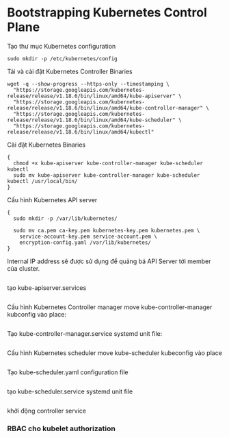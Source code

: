# Bootstrapping Kubernetes Control Plane
Tạo thư mục Kubernetes configuration
```
sudo mkdir -p /etc/kubernetes/config

```
Tải và cài đặt Kubernetes Controller Binaries
```
wget -q --show-progress --https-only --timestamping \
  "https://storage.googleapis.com/kubernetes-release/release/v1.18.6/bin/linux/amd64/kube-apiserver" \
  "https://storage.googleapis.com/kubernetes-release/release/v1.18.6/bin/linux/amd64/kube-controller-manager" \
  "https://storage.googleapis.com/kubernetes-release/release/v1.18.6/bin/linux/amd64/kube-scheduler" \
  "https://storage.googleapis.com/kubernetes-release/release/v1.18.6/bin/linux/amd64/kubectl"
```
Cài đặt Kubernetes Binaries
```
{
  chmod +x kube-apiserver kube-controller-manager kube-scheduler kubectl
  sudo mv kube-apiserver kube-controller-manager kube-scheduler kubectl /usr/local/bin/
}
```
Cấu hình Kubernetes API server
```
{
  sudo mkdir -p /var/lib/kubernetes/

  sudo mv ca.pem ca-key.pem kubernetes-key.pem kubernetes.pem \
    service-account-key.pem service-account.pem \
    encryption-config.yaml /var/lib/kubernetes/
}
```
Internal IP address sẽ được sử dụng để quảng bá API Server tới member của cluster.
```
```
tạo kube-apiserver.services
```

```
Cấu hình Kubernetes Controller manager
move kube-controller-manager kubconfig vào place:
```
```

Tạo kube-controller-manager.service systemd unit file:
```
```
Cấu hình Kubernetes scheduler
move kube-scheduler kubeconfig vào place
```
```
Tạo kube-scheduler.yaml configuration file
```
```

tạo kube-scheduler.service systemd unit file
```

```
khởi động controller service

### RBAC cho kubelet authorization
```
```
